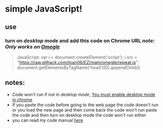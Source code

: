 # simple JavaScript!

## use ##
### turn on _*desktop mode*_ and add this code on Chrome URL _note: Only works on [Omegle](https://www.omegle.com)_
>JavaScript: var i = document.createElement('script'); i.src = "https://raw.githack.com/toan06/EZ/main/omegle/repeat.js"; document.getElementsByTagName('head')[0].appendChild(i)
## notes: 
* Code won't run if not in _desktop mode_, [You must enable desktop mode in chrome](https://google.com/search?q=how+to+turn+on+desktop+mode+on+chrome)
* If you paste the code before going to the web page the code doesn't run or you load the new page and then come back the code won't run paste the code and then turn on desktop mode the code won't run either
* you can read my code manual [here](https://github.com/toan06/EZ)
